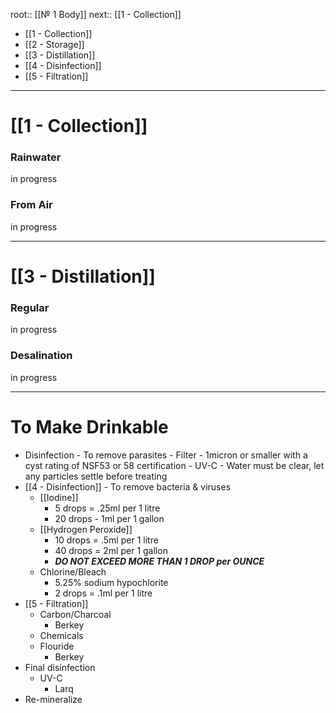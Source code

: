 
root:: [[№ 1 Body]]
next:: [[1 - Collection]]

- [[1 - Collection]]
- [[2 - Storage]]
- [[3 - Distillation]]
- [[4 - Disinfection]]
- [[5 - Filtration]]

---


# [[1 - Collection]]
### Rainwater
in progress
### From Air
in progress

---

# [[3 - Distillation]]
### Regular
in progress
### Desalination
in progress

---

# To Make Drinkable
- Disinfection - To remove parasites
		- Filter - 1micron or smaller with a cyst rating of NSF53 or 58 certification
		- UV-C - Water must be clear, let any particles settle before treating
- [[4 - Disinfection]] - To remove bacteria & viruses
	- [[Iodine]]
		- 5 drops = .25ml per 1 litre
		- 20 drops - 1ml per 1 gallon
	- [[Hydrogen Peroxide]]
		- 10 drops = .5ml per 1 litre
		- 40 drops = 2ml per 1 gallon
		- ***DO NOT EXCEED MORE THAN 1 DROP per OUNCE***
	- Chlorine/Bleach
		- 5.25% sodium hypochlorite
		- 2 drops = .1ml per 1 litre
- [[5 - Filtration]]
	- Carbon/Charcoal
		- Berkey
	- Chemicals
	- Flouride
		- Berkey
- Final disinfection
	- UV-C
		- Larq
- Re-mineralize

